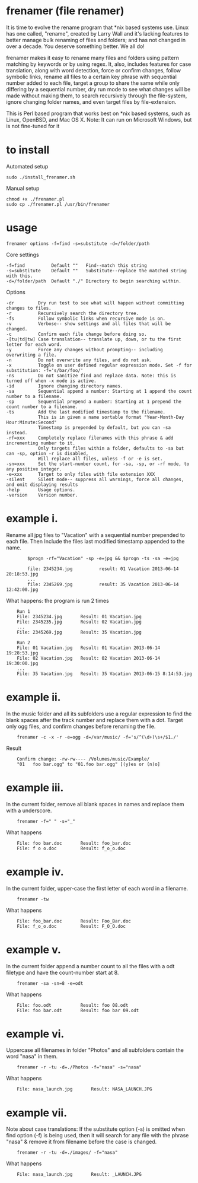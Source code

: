 frenamer (file renamer)
========
It is time to evolve the rename program that *nix based systems use. Linux has one called, "rename", created by Larry Wall 
and it's lacking features to better manage bulk renaming of files and folders; and has not changed in over a decade. 
You deserve something better. We all do!

frenamer makes it easy to rename many files and folders using pattern matching by keywords or by using regex. It, also, includes 
features for case translation, along with word detection, force or confirm changes, follow symbolic links, rename all files to a 
certain key phrase with sequential number added to each file, target a group to share the same while only differing by a 
sequential number, dry run mode to see what changes will be made without making them, to search recursively through the 
file-system, ignore changing folder names, and even target files by file-extension.

This is Perl based program that works best on *nix based systems, such as Linux, OpenBSD, and Mac OS X. 
Note: It can run on Microsoft Windows, but is not fine-tuned for it

to install
=====
Automated setup

	sudo ./install_frenamer.sh

Manual setup

	chmod +x ./frenamer.pl
	sudo cp ./frenamer.pl /usr/bin/frenamer

usage
=====
    frenamer options -f=find -s=substitute -d=/folder/path
    
   Core settings
  
    -f=find          Default ""   Find--match this string 
    -s=substitute    Default ""   Substitute--replace the matched string with this.
    -d=/folder/path  Default "./" Directory to begin searching within.
    
   Options
   
    -dr		    Dry run test to see what will happen without committing changes to files.
    -r		    Recursively search the directory tree.
    -fs		    Follow symbolic links when recursive mode is on.
    -v		    Verbose-- show settings and all files that will be changed.
    -c		    Confirm each file change before doing so.
    -[tu|td|tw] Case translation-- translate up, down, or tu the first letter for each word.
    -y		    Force any changes without prompting-- including overwriting a file.
    -n		    Do not overwrite any files, and do not ask.
    -x		    Toggle on user defined regular expression mode. Set -f for substitution: -f='s/bar/foo/'
    -ns		    Do not sanitize find and replace data. Note: this is turned off when -x mode is active.
	-id		    Ignore changing directory names.	
	-sa		    Sequential append a number: Starting at 1 append the count number to a filename.
	-sp		    Sequential prepend a number: Starting at 1 prepend the count number to a filename.
	-ts		    Add the last modified timestamp to the filename. 
				This is in given a name sortable format "Year-Month-Day Hour:Minute:Second"
				Timestamp is prepended by default, but you can -sa instead.
	-rf=xxx		Completely replace filenames with this phrase & add incrementing number to it.
				Only targets files within a folder, defaults to -sa but can -sp, option -r is disabled,
				Will replace all files, unless -f or -e is set.
	-sn=xxx 	Set the start-number count, for -sa, -sp, or -rf mode, to any positive integer.
	-e=xxx		Target to only files with file extension XXX
    -silent	    Silent mode-- suppress all warnings, force all changes, and omit displaying results
    -help	    Usage options.
    -version    Version number.
    	
example i.
=====
   Rename all jpg files to "Vacation" with a sequential number prepended to each file. Then
   Include the files last modified timestamp appended to the name.
    	
    		$progn -rf="Vacation" -sp -e=jpg && $progn -ts -sa -e=jpg
    		
    		file: 2345234.jpg          result: 01 Vacation 2013-06-14 20:18:53.jpg
    		...
    		file: 2345269.jpg          result: 35 Vacation 2013-06-14 12:42:00.jpg
   
   What happens: the program is run 2 times
        
        Run 1
   		File: 2345234.jpg		Result: 01 Vacation.jpg
   		File: 2345235.jpg		Result: 02 Vacation.jpg
   		...
   		File: 2345269.jpg		Result: 35 Vacation.jpg
   		
   		Run 2
   		File: 01 Vacation.jpg	Result: 01 Vacation 2013-06-14 19:28:53.jpg
   		File: 02 Vacation.jpg	Result: 02 Vacation 2013-06-14 19:30:00.jpg
   		...
   		File: 35 Vacation.jpg	Result: 35 Vacation 2013-06-15 8:14:53.jpg
	
example ii.
=====
   In the music folder and all its subfolders use a regular expression to find the blank spaces after 
   the track number and replace them with a dot. Target only ogg files, and confirm changes before 
   renaming the file.
   
    	frenamer -c -x -r -e=ogg -d=/var/music/ -f='s/^(\d+)\s+/$1./'
    	
   Result
   
    	Confirm change: -rw-rw---- /Volumes/music/Example/
       	"01   foo bar.ogg" to "01.foo bar.ogg" [(y)es or (n)o] 

example iii.
=====
   In the current folder, remove all blank spaces in names and replace them with a underscore.
   
    	frenamer -f=" "	-s="_"
   
   What happens
  
    	File: foo bar.doc       Result: foo_bar.doc
    	File: f o o.doc	        Result: f_o_o.doc

example iv.
=====
   In the current folder, upper-case the first letter of each word in a filename.
   
    	frenamer -tw
    	
   What happens
    	
    	File: foo_bar.doc  	    Result: Foo_Bar.doc
    	File: f_o_o.doc	   	    Result: F_O_O.doc

example v.
=====
   In the current folder append a number count to all the files with a odt filetype and
   have the count-number start at 8.
    	
    	frenamer -sa -sn=8 -e=odt

   What happens
   
    	File: foo.odt          	Result: foo 08.odt
		File: foo bar.odt		Result: foo bar 09.odt

example vi.
=====

   Uppercase all filenames in folder "Photos" and all subfolders contain the word "nasa" in them.
   
    	frenamer -r -tu -d=./Photos -f="nasa" -s="nasa"
    	
   What happens
    	
    	File: nasa_launch.jpg     	Result: NASA_LAUNCH.JPG

example vii.
=====

   Note about case translations: 
   If the substitute option (-s) is omitted when find option (-f) is being used, 
   then it will search for any file with the phrase "nasa" & remove it from filename 
   before the case is changed.
   
    	frenamer -r -tu -d=./images/ -f="nasa"
    
   What happens
    
    	File: nasa_launch.jpg     	Result: _LAUNCH.JPG
